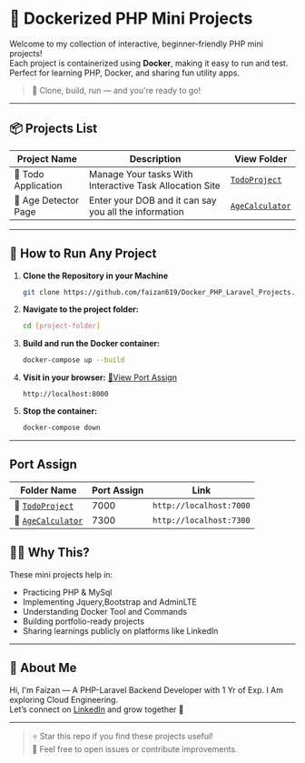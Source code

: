 # 🐳 Dockerized PHP Mini Projects

Welcome to my collection of interactive, beginner-friendly PHP mini projects!  
Each project is containerized using **Docker**, making it easy to run and test.  
Perfect for learning PHP, Docker, and sharing fun utility apps.

> 🚀 Clone, build, run — and you're ready to go!

---

## 📦 Projects List

| Project Name              | Description                                                  | View Folder               |
|--------------------------|--------------------------------------------------------------|--------------------------|
| 🧾 Todo Application     | Manage Your tasks With Interactive Task Allocation Site      | [`TodoProject`](https://github.com/faizan619/Docker_PHP_Laravel_Projects/tree/main/TodoProject)           |
| 📅 Age Detector Page     | Enter your DOB and it can say you all the information      | [`AgeCalculator`](https://github.com/faizan619/Docker_PHP_Laravel_Projects/tree/main/AgeCalculator)           |

<!-- 
| 🧾 Bill Splitter          | Split bills among friends & calculate individual tips        | `bill-splitter`          |
| 🎂 Age & Time Calculator  | Enter DOB & get total days, hours, mins & seconds lived      | `age-calculator`         |
| 💸 EMI Calculator         | Calculate monthly EMI based on loan amount & interest        | `emi-calculator`         |
| 🎓 CGPA Converter         | Convert CGPA to percentage using simple logic                | `cgpa-converter`         |
 -->

---

## 🧰 How to Run Any Project

1. **Clone the Repository in your Machine**
    ```bash
    git clone https://github.com/faizan619/Docker_PHP_Laravel_Projects.git
    ```

2. **Navigate to the project folder:**

    ```bash
    cd [project-folder]
    ```

3. **Build and run the Docker container:**

    ```bash
    docker-compose up --build
    ```

4. **Visit in your browser:** [🔽View Port Assign ](#port-assign)

    ```
    http://localhost:8000 
    ```

5. **Stop the container:**

    ```bash
    docker-compose down
    ```

---

## Port Assign

| Folder Name              | Port Assign                                                  | Link              |
|--------------------------|--------------------------------------------------------------|--------------------------|
| 🧾 [`TodoProject`](https://github.com/faizan619/Docker_PHP_Laravel_Projects/tree/main/TodoProject)      |  7000    |  ``` http://localhost:7000 ```         |
| 🧾 [`AgeCalculator`](https://github.com/faizan619/Docker_PHP_Laravel_Projects/tree/main/AgeCalculator)      |  7300    |  ``` http://localhost:7300 ```         |


## 👨‍💻 Why This?

These mini projects help in:
- Practicing PHP & MySql
- Implementing Jquery,Bootstrap and AdminLTE
- Understanding Docker Tool and Commands
- Building portfolio-ready projects
- Sharing learnings publicly on platforms like LinkedIn

---

## 📍 About Me

Hi, I'm Faizan — A PHP-Laravel Backend Developer with 1 Yr of Exp. I Am exploring Cloud Engineering.  
Let’s connect on [LinkedIn](https://www.linkedin.com/in/your-profile/) and grow together 🚀

---

> ⭐ Star this repo if you find these projects useful!  
> 💬 Feel free to open issues or contribute improvements.


